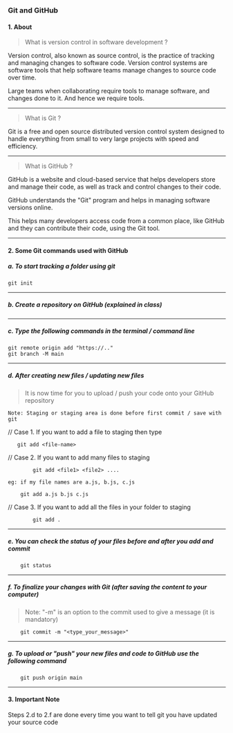 ### Git and GitHub

#### 1. About

> What is version control in software development ?


Version control, also known as source control, is the practice of tracking and managing changes to software code. Version control systems are software tools that help software teams manage changes to source code over time.

Large teams when collaborating require tools to manage software, and changes done to it.
And hence we require tools.


---

> What is Git ?


Git is a free and open source distributed version control system designed to handle everything from small to very large projects with speed and efficiency.


---

> What is GitHub ?

GitHub is a website and cloud-based service that helps developers store and manage their code, as well as track and control changes to their code. 

GitHub understands the "Git" program and helps in managing software versions online.

This helps many developers access code from a common place, like GitHub and they can contribute their code, using the Git tool.


---

#### 2. Some Git commands used with GitHub

##### a. To start tracking a folder using git
```
git init
```
---

##### b. Create a repository on GitHub (explained in class)

---

##### c. Type the following commands in the terminal / command line

```
git remote origin add "https://.."
git branch -M main
```

---

##### d. After creating new files / updating new files

>  It is now time for you to upload / push your code onto your GitHub repository

```Note: Staging or staging area is done before first commit / save with git```


// Case 1. If you want to add a file to staging then type

 ```       
    git add <file-name>
 ```

// Case 2. If you want to add many files to staging
```
        git add <file1> <file2> ....
```

    eg: if my file names are a.js, b.js, c.js

        git add a.js b.js c.js

// Case 3. If you want to add all the files in your folder to staging
```
        git add .
```


---

##### e. You can check the status of your files before and after you add and commit

```
    git status
```

---

##### f. To finalize your changes with Git (after saving the content to your computer)

> Note: "-m" is an option to the commit used to give a message (it is mandatory)
```
    git commit -m "<type_your_message>"
```

---

##### g. To upload or "push" your new files and code to GitHub use the following command

```
    git push origin main
```

---

#### 3. Important Note
Steps 2.d to 2.f are done every time you want to tell git you have updated your source code

